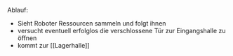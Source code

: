 Ablauf:
* Sieht Roboter Ressourcen sammeln und folgt ihnen
* versucht eventuell erfolglos die verschlossene Tür zur Eingangshalle zu öffnen
* kommt zur [[Lagerhalle]]
